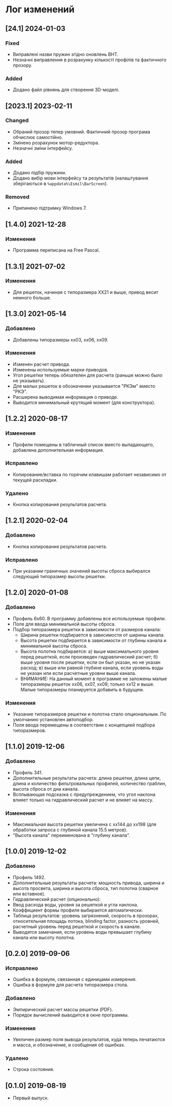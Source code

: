 # Лог изменений

[//]: # (YYYY-MM-DD)
[//]: # (Added, Changed, Fixed, Deprecated, Removed, Security)

## [24.1] 2024-01-03

### Fixed

- Виправлені назви пружин згідно оновлень ВНТ.
- Незначні виправлення в розрахунку кількості профілів та фактичного прозору.

### Added

- Додано файл рівнянь для створення 3D-моделі.

## [2023.1] 2023-02-11

### Changed

- Обраний прозор тепер умовний. Фактичний прозор програма обчислює самостійно.
- Змінено розрахунок мотор-редуктора.
- Незначні зміни інтерфейсу.

### Added

- Додано підбір пружини.
- Додано вибір мови інтерфейсу та результатів (налаштування зберігаються в `%appdata%\Esmil\BarScreen`).

### Removed

- Припинено підтримку Windows 7.

## [1.4.0] 2021-12-28

### Изменения

- Программа переписана на Free Pascal.

## [1.3.1] 2021-07-02

### Изменения

- Для решеток, начиная с типоразмера ХХ21 и выше, привод весит немного больше.

## [1.3.0] 2021-05-14

### Добавлено

- Добавлены типоразмеры хх03, хх06, хх09.

### Изменения

- Изменен расчет привода.
- Изменены используемые марки приводов.
- Угол решетки теперь обязателен для расчета (раньше можно было не указывать).
- Для малых решеток в обозначении указывается "РКЭм" вместо "РКЭ".
- Расширена выводимая информация о приводе.
- Выводится минимальный крутящий момент (для конструктора).

## [1.2.2] 2020-08-17

### Изменения

- Профили помещены в табличный список вместо выпадающего, добавлена дополнительная информация.

### Исправлено

- Копирование/вставка по горячим клавишам работает независимо от текущей раскладки.

### Удалено

- Кнопка копирования результатов расчета.

## [1.2.1] 2020-02-04

### Добавлено

- Кнопка копирования результатов расчета.

### Исправлено

- При указании граничных значений высоты сброса выбирался следующий типоразмер высоты решетки.

## [1.2.0] 2020-01-08

### Добавлено

- Профиль 6х60. В программу добавлены все используемые профили.
- Поле для ввода минимальной высоты сброса.
- Подбор типоразмера решетки в зависимости от размеров канала:
  - Ширина решетки подбирается в зависимости от ширины канала.
  - Высота решетки подбирается в зависимости от глубины канала и минимальной высоты сброса.
  - Высота полотна подбирается: а) выше максимального уровня перед решеткой, если произведен гидравлический расчет; б) выше уровня после решетки, если он был указан, но не указан расход; в) выше или равной глубине канала, если уровень воды не указан или если расчетные уровни выше канала.
  - ВНИМАНИЕ: На данный момент в программе не заложены малые типоразмеры решеток хх06, хх07, хх09; только хх12 и выше. Малые типоразмеры планируется добавить в будущем.

### Изменения

- Указание типоразмеров решетки и полотна стало опциональным. По умолчанию установлен автоподбор.
- Поля ввода перемещены в соответствии с концепцией подбора типоразмеров.

## [1.1.0] 2019-12-06

### Добавлено

- Профиль 341.
- Дополнительные результаты расчета: длина решетки, длина цепи, длина и количество фильтровальных профилей, количество граблин, высота сброса от дна канала.
- Всплывающая подсказка с предупреждением, что угол наклона влияет только на гидравлический расчет и не влияет на массу.

### Изменения

- Максимальная высота решетки увеличена с хх144 до хх198 (для обработки запроса с глубиной канала 15.5 метров).
- "Высота канала" переименована в "глубину канала".

## [1.0.0] 2019-12-02

### Добавлено

- Профиль 1492.
- Дополнительные результаты расчета: мощность привода, ширина и высота просвета, ширина и высота сброса, тип полотна (сварное или вставное).
- Гидравлический расчет (опционально):
 - Ввод расхода воды, уровня за решеткой и угла наклона.
 - Коэффициент формы профиля выбирается автоматически.
 - Таблица результатов: уровень загрязнений, скорость в прозорах, относительная площадь потока, blinding factor, разность уровней, расчетный уровень перед решеткой и скорость в канале.
 - Выводятся замечания, если уровень воды превышает глубину канала или высоту полотна.

## [0.2.0] 2019-09-06

### Исправлено

- Ошибка в формуле, связанная с единицами измерения.
- Ошибка в формуле для расчета типоразмера стола.

### Добавлено

- Эмпирический расчет массы решетки (PDF).
- Порядок вычислений выводится в окне программы.

### Изменения

- Увеличен размер поля вывода результатов, куда теперь печатаются и масса, и обозначение, и сообщения об ошибках.

### Удалено

- Строка состояния.

## [0.1.0] 2019-08-19

- Первый выпуск.
